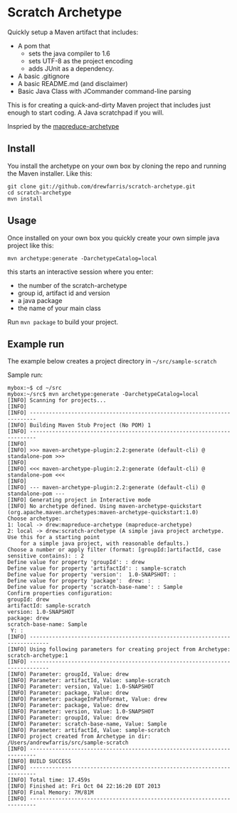 Scratch Archetype
============================

Quickly setup a Maven artifact that includes: 

- A pom that
   - sets the java compiler to 1.6
   - sets UTF-8 as the project encoding
   - adds JUnit as a dependency.
- A basic .gitignore
- A basic README.md (and disclaimer)
- Basic Java Class with JCommander command-line parsing 

This is for creating a quick-and-dirty Maven project that includes just enough to start
coding. A Java scratchpad if you will.

Inspried by the [mapreduce-archetype][1]

[1]: https://github.com/drewfarris/mapreduce-archetype

Install
----------------------------

You install the archetype on your own box by cloning the repo and running 
the Maven installer. Like this: 

    git clone git://github.com/drewfarris/scratch-archetype.git 
    cd scratch-archetype
    mvn install
    
Usage 
-----------------------------

Once installed on your own box you quickly create your own simple java project
like this:

    mvn archetype:generate -DarchetypeCatalog=local

this starts an interactive session where you enter: 

 - the number of the scratch-archetype
 - group id, artifact id and version
 - a java package
 - the name of your main class
 
Run `mvn package` to build your project.

Example run
-----------------------------
 The example below creates a project directory in `~/src/sample-scratch`
 
Sample run:
 
    mybox:~$ cd ~/src
    mybox:~/src$ mvn archetype:generate -DarchetypeCatalog=local
    [INFO] Scanning for projects...
    [INFO]
    [INFO] ------------------------------------------------------------------------
    [INFO] Building Maven Stub Project (No POM) 1
    [INFO] ------------------------------------------------------------------------
    [INFO]
    [INFO] >>> maven-archetype-plugin:2.2:generate (default-cli) @ standalone-pom >>>
    [INFO]
    [INFO] <<< maven-archetype-plugin:2.2:generate (default-cli) @ standalone-pom <<<
    [INFO]
    [INFO] --- maven-archetype-plugin:2.2:generate (default-cli) @ standalone-pom ---
    [INFO] Generating project in Interactive mode
    [INFO] No archetype defined. Using maven-archetype-quickstart (org.apache.maven.archetypes:maven-archetype-quickstart:1.0)
    Choose archetype:
    1: local -> drew:mapreduce-archetype (mapreduce-archetype)
    2: local -> drew:scratch-archetype (A simple java project archetype. Use this for a starting point
        for a simple java project, with reasonable defaults.)
    Choose a number or apply filter (format: [groupId:]artifactId, case sensitive contains): : 2
    Define value for property 'groupId': : drew
    Define value for property 'artifactId': : sample-scratch
    Define value for property 'version':  1.0-SNAPSHOT: :
    Define value for property 'package':  drew: :
    Define value for property 'scratch-base-name': : Sample
    Confirm properties configuration:
    groupId: drew
    artifactId: sample-scratch
    version: 1.0-SNAPSHOT
    package: drew
    scratch-base-name: Sample
     Y: :
    [INFO] ----------------------------------------------------------------------------
    [INFO] Using following parameters for creating project from Archetype: scratch-archetype:1
    [INFO] ----------------------------------------------------------------------------
    [INFO] Parameter: groupId, Value: drew
    [INFO] Parameter: artifactId, Value: sample-scratch
    [INFO] Parameter: version, Value: 1.0-SNAPSHOT
    [INFO] Parameter: package, Value: drew
    [INFO] Parameter: packageInPathFormat, Value: drew
    [INFO] Parameter: package, Value: drew
    [INFO] Parameter: version, Value: 1.0-SNAPSHOT
    [INFO] Parameter: groupId, Value: drew
    [INFO] Parameter: scratch-base-name, Value: Sample
    [INFO] Parameter: artifactId, Value: sample-scratch
    [INFO] project created from Archetype in dir: /Users/andrewfarris/src/sample-scratch
    [INFO] ------------------------------------------------------------------------
    [INFO] BUILD SUCCESS
    [INFO] ------------------------------------------------------------------------
    [INFO] Total time: 17.459s
    [INFO] Finished at: Fri Oct 04 22:16:20 EDT 2013
    [INFO] Final Memory: 7M/81M
    [INFO] ------------------------------------------------------------------------
